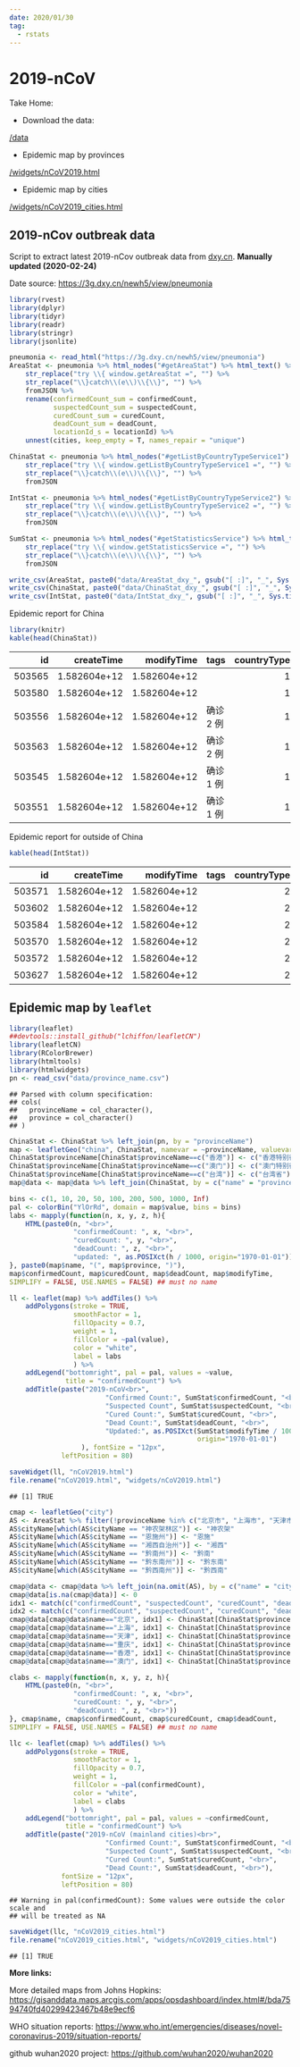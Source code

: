 ```yaml
---
date: 2020/01/30
tag:
  - rstats
---
```


# 2019-nCoV
Take Home:

* Download the data: 

[/data](https://github.com/hutuben/hutuben.github.io/tree/master/data)

* Epidemic map by provinces

[/widgets/nCoV2019.html](https://takehomessage.com/widgets/nCoV2019.html)

* Epidemic map by cities

[/widgets/nCoV2019_cities.html](https://takehomessage.com/widgets/nCoV2019_cities.html)

## 2019-nCov outbreak data
Script to extract latest 2019-nCov outbreak data from [dxy.cn](https://dxy.cn). **Manually updated (2020-02-24)** 

Date source: https://3g.dxy.cn/newh5/view/pneumonia

```r
library(rvest)
library(dplyr)
library(tidyr)
library(readr)
library(stringr)
library(jsonlite)

pneumonia <- read_html("https://3g.dxy.cn/newh5/view/pneumonia")
AreaStat <- pneumonia %>% html_nodes("#getAreaStat") %>% html_text() %>%
    str_replace("try \\{ window.getAreaStat =", "") %>%
    str_replace("\\}catch\\(e\\)\\{\\}", "") %>%
    fromJSON %>%
    rename(confirmedCount_sum = confirmedCount,
           suspectedCount_sum = suspectedCount,
           curedCount_sum = curedCount,
           deadCount_sum = deadCount,
           locationId_s = locationId) %>%
    unnest(cities, keep_empty = T, names_repair = "unique")

ChinaStat <- pneumonia %>% html_nodes("#getListByCountryTypeService1") %>% html_text() %>%
    str_replace("try \\{ window.getListByCountryTypeService1 =", "") %>%
    str_replace("\\}catch\\(e\\)\\{\\}", "") %>%
    fromJSON

IntStat <- pneumonia %>% html_nodes("#getListByCountryTypeService2") %>% html_text() %>%
    str_replace("try \\{ window.getListByCountryTypeService2 =", "") %>%
    str_replace("\\}catch\\(e\\)\\{\\}", "") %>%
    fromJSON

SumStat <- pneumonia %>% html_nodes("#getStatisticsService") %>% html_text() %>%
    str_replace("try \\{ window.getStatisticsService =", "") %>%
    str_replace("\\}catch\\(e\\)\\{\\}", "") %>%
    fromJSON

write_csv(AreaStat, paste0("data/AreaStat_dxy_", gsub("[ :]", "_", Sys.time()), ".csv"))
write_csv(ChinaStat, paste0("data/ChinaStat_dxy_", gsub("[ :]", "_", Sys.time()), ".csv"))
write_csv(IntStat, paste0("data/IntStat_dxy_", gsub("[ :]", "_", Sys.time()), ".csv"))
```

Epidemic report for China

```r
library(knitr)
kable(head(ChinaStat))
```



|     id|   createTime|   modifyTime|tags      | countryType|continents |provinceId |provinceName   |provinceShortName |cityName | currentConfirmedCount| confirmedCount| suspectedCount| curedCount| deadCount|comment | sort|operator   | locationId|
|------:|------------:|------------:|:---------|-----------:|:----------|:----------|:--------------|:-----------------|:--------|---------------------:|--------------:|--------------:|----------:|---------:|:-------|----:|:----------|----------:|
| 503565| 1.582604e+12| 1.582604e+12|          |           1|           |63         |青海省         |青海              |         |                     0|             18|              0|         18|         0|        |   40|zhangjing1 |     630000|
| 503580| 1.582604e+12| 1.582604e+12|          |           1|           |54         |西藏自治区     |西藏              |         |                     0|              1|              0|          1|         0|        |    0|zhangjing1 |     540000|
| 503556| 1.582604e+12| 1.582604e+12|确诊 2 例 |           1|           |67         |澳门           |澳门              |         |                     4|             10|              0|          6|         0|        |   23|zhangjing1 |     820000|
| 503563| 1.582604e+12| 1.582604e+12|确诊 2 例 |           1|           |62         |甘肃省         |甘肃              |         |                     9|             91|              0|         80|         2|        |   25|zhangjing1 |     620000|
| 503545| 1.582604e+12| 1.582604e+12|确诊 1 例 |           1|           |64         |宁夏回族自治区 |宁夏              |         |                    10|             71|              0|         61|         0|        |   31|zhangjing1 |     640000|
| 503551| 1.582604e+12| 1.582604e+12|确诊 1 例 |           1|           |68         |台湾           |台湾              |         |                    24|             30|              0|          5|         1|        |   27|zhangjing1 |     710000|

Epidemic report for outside of China

```r
kable(head(IntStat))
```



|     id|   createTime|   modifyTime|tags | countryType|continents |provinceId |provinceName   |provinceShortName |cityName | currentConfirmedCount| confirmedCount| suspectedCount| curedCount| deadCount|comment | sort|operator   | locationId|
|------:|------------:|------------:|:----|-----------:|:----------|:----------|:--------------|:-----------------|:--------|---------------------:|--------------:|--------------:|----------:|---------:|:-------|----:|:----------|----------:|
| 503571| 1.582604e+12| 1.582604e+12|     |           2|亚洲       |7          |韩国           |                  |         |                   863|            893|              0|         22|         8|        |    0|zhangjing1 |     951004|
| 503602| 1.582604e+12| 1.582604e+12|     |           2|其他       |10         |钻石公主号邮轮 |                  |         |                   688|            691|              0|          0|         3|        |    0|zhangjing1 |          0|
| 503584| 1.582604e+12| 1.582604e+12|     |           2|欧洲       |10         |意大利         |                  |         |                   221|            229|              0|          1|         7|        |    0|zhangjing1 |     965008|
| 503570| 1.582604e+12| 1.582604e+12|     |           2|亚洲       |6          |日本           |                  |         |                   136|            159|              0|         22|         1|        |    0|zhangjing1 |     951002|
| 503572| 1.582604e+12| 1.582604e+12|     |           2|北美洲     |8          |美国           |                  |         |                    50|             53|              0|          3|         0|        |    0|zhangjing1 |     971002|
| 503627| 1.582604e+12| 1.582604e+12|     |           2|亚洲       |10         |伊朗           |                  |         |                    49|             61|              0|          0|        12|        |    0|zhangjing1 |     955007|


## Epidemic map by `leaflet`

```r
library(leaflet)
##devtools::install_github("lchiffon/leafletCN")
library(leafletCN)
library(RColorBrewer)
library(htmltools)
library(htmlwidgets)
pn <- read_csv("data/province_name.csv")
```

```
## Parsed with column specification:
## cols(
##   provinceName = col_character(),
##   province = col_character()
## )
```

```r
ChinaStat <- ChinaStat %>% left_join(pn, by = "provinceName")
map <- leafletGeo("china", ChinaStat, namevar = ~provinceName, valuevar = ~confirmedCount)
ChinaStat$provinceName[ChinaStat$provinceName==c("香港")] <- c("香港特别行政区")
ChinaStat$provinceName[ChinaStat$provinceName==c("澳门")] <- c("澳门特别行政区")
ChinaStat$provinceName[ChinaStat$provinceName==c("台湾")] <- c("台湾省")
map@data <- map@data %>% left_join(ChinaStat, by = c("name" = "provinceName"))

bins <- c(1, 10, 20, 50, 100, 200, 500, 1000, Inf)
pal <- colorBin("YlOrRd", domain = map$value, bins = bins)
labs <- mapply(function(n, x, y, z, h){
    HTML(paste0(n, "<br>",
                "confirmedCount: ", x, "<br>",
                "curedCount: ", y, "<br>",
                "deadCount: ", z, "<br>",
                "updated: ", as.POSIXct(h / 1000, origin="1970-01-01")))
}, paste0(map$name, "(", map$province, ")"),
map$confirmedCount, map$curedCount, map$deadCount, map$modifyTime,
SIMPLIFY = FALSE, USE.NAMES = FALSE) ## must no name

ll <- leaflet(map) %>% addTiles() %>%
    addPolygons(stroke = TRUE,
                smoothFactor = 1,
                fillOpacity = 0.7,
                weight = 1,
                fillColor = ~pal(value),
                color = "white",
                label = labs
                ) %>%    
    addLegend("bottomright", pal = pal, values = ~value,
              title = "confirmedCount") %>%
    addTitle(paste("2019-nCoV<br>",
                        "Confirmed Count:", SumStat$confirmedCount, "<br>",
                        "Suspected Count", SumStat$suspectedCount, "<br>",
                        "Cured Count:", SumStat$curedCount, "<br>",
                        "Dead Count:", SumStat$deadCount, "<br>",
                        "Updated:", as.POSIXct(SumStat$modifyTime / 1000,
                                               origin="1970-01-01")
                  ), fontSize = "12px",
             leftPosition = 80)

saveWidget(ll, "nCoV2019.html")
file.rename("nCoV2019.html", "widgets/nCoV2019.html")
```

```
## [1] TRUE
```

<iframeComp ihtml="/widgets/nCoV2019.html"></iframeComp>


```r
cmap <- leafletGeo("city")
AS <- AreaStat %>% filter(!provinceName %in% c("北京市", "上海市", "天津市", "重庆市", "香港", "台湾", "澳门"))
AS$cityName[which(AS$cityName == "神农架林区")] <- "神农架"
AS$cityName[which(AS$cityName == "恩施州")] <- "恩施"
AS$cityName[which(AS$cityName == "湘西自治州")] <- "湘西"
AS$cityName[which(AS$cityName == "黔南州")] <- "黔南"
AS$cityName[which(AS$cityName == "黔东南州")] <- "黔东南"
AS$cityName[which(AS$cityName == "黔西南州")] <- "黔西南"

cmap@data <- cmap@data %>% left_join(na.omit(AS), by = c("name" = "cityName"))
cmap@data[is.na(cmap@data)] <- 0
idx1 <- match(c("confirmedCount", "suspectedCount", "curedCount", "deadCount"), colnames(cmap@data))
idx2 <- match(c("confirmedCount", "suspectedCount", "curedCount", "deadCount"), colnames(ChinaStat))
cmap@data[cmap@data$name=="北京", idx1] <- ChinaStat[ChinaStat$provinceShortName=="北京", idx2]
cmap@data[cmap@data$name=="上海", idx1] <- ChinaStat[ChinaStat$provinceShortName=="上海", idx2]
cmap@data[cmap@data$name=="天津", idx1] <- ChinaStat[ChinaStat$provinceShortName=="天津", idx2]
cmap@data[cmap@data$name=="重庆", idx1] <- ChinaStat[ChinaStat$provinceShortName=="重庆", idx2]
cmap@data[cmap@data$name=="香港", idx1] <- ChinaStat[ChinaStat$provinceShortName=="香港", idx2]
cmap@data[cmap@data$name=="澳门", idx1] <- ChinaStat[ChinaStat$provinceShortName=="澳门", idx2]

clabs <- mapply(function(n, x, y, z, h){
    HTML(paste0(n, "<br>",
                "confirmedCount: ", x, "<br>",
                "curedCount: ", y, "<br>",
                "deadCount: ", z, "<br>"))
}, cmap$name, cmap$confirmedCount, cmap$curedCount, cmap$deadCount,
SIMPLIFY = FALSE, USE.NAMES = FALSE) ## must no name

llc <- leaflet(cmap) %>% addTiles() %>%
    addPolygons(stroke = TRUE,
                smoothFactor = 1,
                fillOpacity = 0.7,
                weight = 1,
                fillColor = ~pal(confirmedCount),
                color = "white",
                label = clabs
                ) %>%    
    addLegend("bottomright", pal = pal, values = ~confirmedCount,
              title = "confirmedCount") %>%
    addTitle(paste("2019-nCoV (mainland cities)<br>",
                        "Confirmed Count:", SumStat$confirmedCount, "<br>",
                        "Suspected Count", SumStat$suspectedCount, "<br>",
                        "Cured Count:", SumStat$curedCount, "<br>",
                        "Dead Count:", SumStat$deadCount, "<br>"),
             fontSize = "12px",
             leftPosition = 80)
```

```
## Warning in pal(confirmedCount): Some values were outside the color scale and
## will be treated as NA
```

```r
saveWidget(llc, "nCoV2019_cities.html")
file.rename("nCoV2019_cities.html", "widgets/nCoV2019_cities.html")
```

```
## [1] TRUE
```

<iframeComp ihtml="/widgets/nCoV2019_cities.html"></iframeComp>

**More links:**

More detailed maps from Johns Hopkins: <https://gisanddata.maps.arcgis.com/apps/opsdashboard/index.html#/bda7594740fd40299423467b48e9ecf6>

WHO situation reports: <https://www.who.int/emergencies/diseases/novel-coronavirus-2019/situation-reports/>

github wuhan2020 project: <https://github.com/wuhan2020/wuhan2020>
